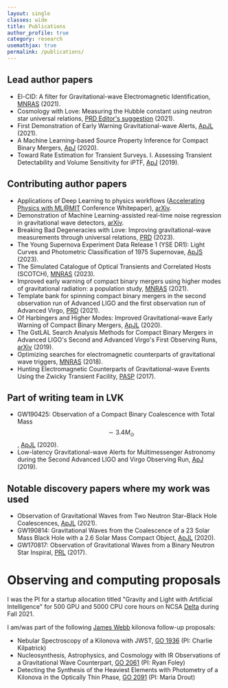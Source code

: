 ```yaml
---
layout: single
classes: wide
title: Publications
author_profile: true
category: research
usemathjax: true
permalink: /publications/
---
```


## Lead author papers
- El-CID: A filter for Gravitational-wave Electromagnetic Identification, [MNRAS](https://doi.org/10.1093/mnras/stab3023) (2021).
- Cosmology with Love:  Measuring the Hubble constant using neutron star universal relations, [PRD Editor's suggestion](https://doi.org/10.1103/PhysRevD.104.083528) (2021).
- First Demonstration of Early Warning Gravitational-wave Alerts, [ApJL](https://iopscience.iop.org/article/10.3847/2041-8213/abed54) (2021).
- A Machine Learning-based Source Property Inference for Compact Binary Mergers, [ApJ](https://iopscience.iop.org/article/10.3847/1538-4357/ab8dbe) (2020).
- Toward Rate Estimation for Transient Surveys. I. Assessing Transient Detectability and Volume Sensitivity for iPTF, [ApJ](https://iopscience.iop.org/article/10.3847/1538-4357/ab2b9c) (2019).

## Contributing author papers
- Applications of Deep Learning to physics workflows ([Accelerating Physics with ML@MIT](https://indico.cern.ch/event/1224718/) Conference Whitepaper), [arXiv](https://doi.org/10.48550/arXiv.2306.08106).
- Demonstration of Machine Learning-assisted real-time noise regression in gravitational wave detectors, [arXiv](https://doi.org/10.48550/arXiv.2306.11366).
- Breaking Bad Degeneracies with Love: Improving gravitational-wave measurements through universal relations, [PRD](https://doi.org/10.1103/PhysRevD.107.043010) (2023).
- The Young Supernova Experiment Data Release 1 (YSE DR1): Light Curves and Photometric Classification of 1975 Supernovae, [ApJS](https://doi.org/10.3847/1538-4365/acbfba) (2023).
- The Simulated Catalogue of Optical Transients and Correlated Hosts (SCOTCH), [MNRAS](https://doi.org/10.1093/mnras/stad302) (2023).
- Improved early warning of compact binary mergers using higher modes of gravitational radiation: a population study, [MNRAS](https://doi.org/10.1093/mnras/stab125) (2021).
- Template bank for spinning compact binary mergers in the second observation run of Advanced LIGO and the first observation run of Advanced Virgo, [PRD](https://journals.aps.org/prd/abstract/10.1103/PhysRevD.103.084047) (2021).
- Of Harbingers and Higher Modes: Improved Gravitational-wave Early Warning of Compact Binary Mergers, [ApJL](https://iopscience.iop.org/article/10.3847/2041-8213/aba42d) (2020).
- The GstLAL Search Analysis Methods for Compact Binary Mergers in Advanced LIGO's Second and Advanced Virgo's First Observing Runs, [arXiv](https://arxiv.org/abs/1901.08580) (2019).
- Optimizing searches for electromagnetic counterparts of gravitational wave triggers, [MNRAS](https://doi.org/10.1093/mnras/sty1066) (2018).
- Hunting Electromagnetic Counterparts of Gravitational-wave Events Using the Zwicky Transient Facility, [PASP](https://iopscience.iop.org/article/10.1088/1538-3873/aa884f) (2017).

## Part of writing team in LVK
- GW190425: Observation of a Compact Binary Coalescence with Total Mass $$\sim 3.4 M_{\odot}$$, [ApJL](https://iopscience.iop.org/article/10.3847/2041-8213/ab75f5) (2020).
- Low-latency Gravitational-wave Alerts for Multimessenger Astronomy during the Second Advanced LIGO and Virgo Observing Run, [ApJ](https://iopscience.iop.org/article/10.3847/1538-4357/ab0e8f) (2019).

## Notable discovery papers where my work was used
- Observation of Gravitational Waves from Two Neutron Star–Black Hole Coalescences, [ApJL](https://iopscience.iop.org/article/10.3847/2041-8213/ac082e) (2021).
- GW190814: Gravitational Waves from the Coalescence of a 23 Solar Mass Black Hole with a 2.6 Solar Mass Compact Object, [ApJL](https://iopscience.iop.org/article/10.3847/2041-8213/ab960f) (2020).
- GW170817: Observation of Gravitational Waves from a Binary Neutron Star Inspiral, [PRL](https://journals.aps.org/prl/abstract/10.1103/PhysRevLett.119.161101) (2017).

# Observing and computing proposals
I was the PI for a startup allocation titled "Gravity and Light with Artificial Intelligence" for 500 GPU and 5000 CPU core hours on NCSA [Delta](https://www.ncsa.illinois.edu/research/project-highlights/delta/) during Fall 2021.

I am/was part of the following [James Webb](https://www.jwst.nasa.gov/) kilonova follow-up proposals:
- Nebular Spectroscopy of a Kilonova with JWST, [GO 1936](https://www.stsci.edu/jwst/science-execution/program-information.html?id=1936) (PI: Charlie Kilpatrick)
- Nucleosynthesis, Astrophysics, and Cosmology with IR Observations of a Gravitational Wave Counterpart, [GO 2061](https://www.stsci.edu/jwst/science-execution/program-information.html?id=2061) (PI: Ryan Foley)
- Detecting the Synthesis of the Heaviest Elements with Photometry of a Kilonova in the Optically Thin Phase, [GO 2091](https://www.stsci.edu/jwst/science-execution/program-information?id=2091) (PI: Maria Drout)

